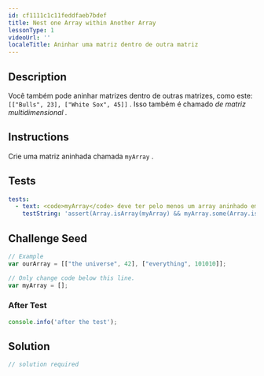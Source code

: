 ```yaml
---
id: cf1111c1c11feddfaeb7bdef
title: Nest one Array within Another Array
lessonType: 1
videoUrl: ''
localeTitle: Aninhar uma matriz dentro de outra matriz
---
```


## Description
<section id="description"> Você também pode aninhar matrizes dentro de outras matrizes, como este: <code>[[&quot;Bulls&quot;, 23], [&quot;White Sox&quot;, 45]]</code> . Isso também é chamado <dfn>de matriz multidimensional <dfn>.</dfn></dfn> </section>

## Instructions
<section id="instructions"> Crie uma matriz aninhada chamada <code>myArray</code> . </section>

## Tests
<section id='tests'>

```yml
tests:
  - text: <code>myArray</code> deve ter pelo menos um array aninhado em outro array.
    testString: 'assert(Array.isArray(myArray) && myArray.some(Array.isArray), "<code>myArray</code> should have at least one array nested within another array.");'

```

</section>

## Challenge Seed
<section id='challengeSeed'>

<div id='js-seed'>

```js
// Example
var ourArray = [["the universe", 42], ["everything", 101010]];

// Only change code below this line.
var myArray = [];

```

</div>


### After Test
<div id='js-teardown'>

```js
console.info('after the test');
```

</div>

</section>

## Solution
<section id='solution'>

```js
// solution required
```
</section>
